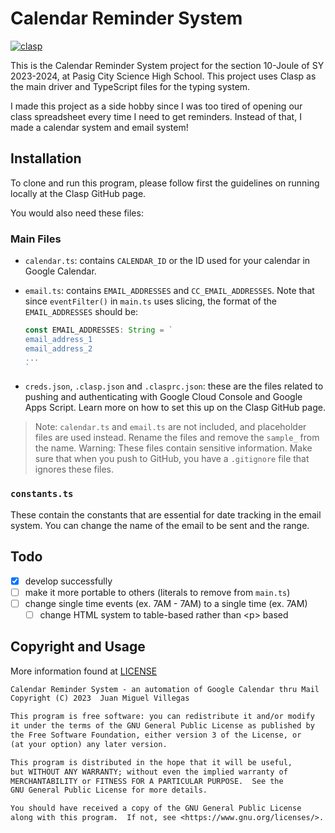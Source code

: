 # Calendar Reminder System

[![clasp](https://img.shields.io/badge/built%20with-clasp-4285f4.svg)](https://github.com/google/clasp)

This is the Calendar Reminder System project for the section 10-Joule of SY 2023-2024, at Pasig City Science High School. This project uses Clasp as the main driver and TypeScript files for the typing system.

I made this project as a side hobby since I was too tired of opening our class spreadsheet every time I need to get reminders. Instead of that, I made a calendar system and email system!

## Installation

To clone and run this program, please follow first the guidelines on running locally at the Clasp GitHub page.

You would also need these files:

### Main Files

* `calendar.ts`: contains `CALENDAR_ID` or the ID used for your calendar in Google Calendar.

* `email.ts`: contains `EMAIL_ADDRESSES` and `CC_EMAIL_ADDRESSES`. Note that since `eventFilter()` in `main.ts` uses slicing, the format of the `EMAIL_ADDRESSES` should be:

    ```ts
    const EMAIL_ADDRESSES: String = `
    email_address_1
    email_address_2
    ...
    `
    ```

* `creds.json`, `.clasp.json` and `.clasprc.json`: these are the files related to pushing and authenticating with Google Cloud Console and Google Apps Script. Learn more on how to set this up on the Clasp GitHub page.

> Note: `calendar.ts` and `email.ts` are not included, and placeholder files are used instead. Rename the files and remove the `sample_` from the name.
> Warning: These files contain sensitive information. Make sure that when you push to GitHub, you have a `.gitignore` file that ignores these files.

### `constants.ts`

These contain the constants that are essential for date tracking in the email system. You can change the name of the email to be sent and the range.

## Todo

- [X] develop successfully
- [ ] make it more portable to others (literals to remove from `main.ts`)
- [ ] change single time events (ex. 7AM - 7AM) to a single time (ex. 7AM)
    - [ ] change HTML system to table-based rather than \<p\> based

## Copyright and Usage

More information found at [LICENSE](./LICENSE)

```txt
Calendar Reminder System - an automation of Google Calendar thru Mail
Copyright (C) 2023  Juan Miguel Villegas

This program is free software: you can redistribute it and/or modify
it under the terms of the GNU General Public License as published by
the Free Software Foundation, either version 3 of the License, or
(at your option) any later version.

This program is distributed in the hope that it will be useful,
but WITHOUT ANY WARRANTY; without even the implied warranty of
MERCHANTABILITY or FITNESS FOR A PARTICULAR PURPOSE.  See the
GNU General Public License for more details.

You should have received a copy of the GNU General Public License
along with this program.  If not, see <https://www.gnu.org/licenses/>.
```
